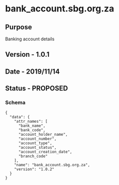 # bank_account.sbg.org.za

## Purpose

Banking account details

## Version - 1.0.1

## Date - 2019/11/14

## Status - **PROPOSED**

### Schema

```
{
  "data": {
    "attr_names": [
      "bank_name",
      "bank_code",
      "account_holder_name",
      "account_number",
      "account_type",
      "account_status",
      "account_creation_date",
      "branch_code"
    ],
    "name": "bank_account.sbg.org.za",
    "version": "1.0.2"
  }
}
```
